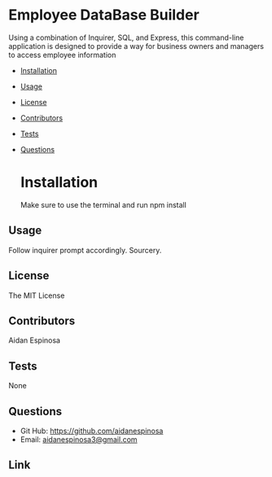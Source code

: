 # Employee DataBase Builder

Using a combination of Inquirer, SQL, and Express, this command-line application is designed to provide a way for business owners and managers to access employee information

- [Installation](#installation)
- [Usage](#usage)
- [License](#license)
- [Contributors](#contribute)
- [Tests](#tests)
- [Questions](#questions)

  # Installation

  Make sure to use the terminal and run npm install

## Usage

Follow inquirer prompt accordingly. Sourcery.

## License

The MIT License

## Contributors

Aidan Espinosa

## Tests

None

## Questions

- Git Hub: https://github.com/aidanespinosa
- Email: aidanespinosa3@gmail.com

## Link
